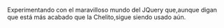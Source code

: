 Experimentando con el maravilloso mundo del JQuery que,aunque digan que está más acabado que la Chelito,sigue siendo usado aún.
